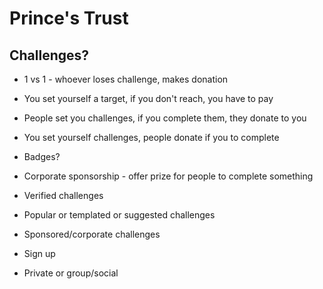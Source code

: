 # Prince's Trust

## Challenges?

- 1 vs 1 - whoever loses challenge, makes donation
- You set yourself a target, if you don't reach, you have to pay
- People set you challenges, if you complete them, they donate to you
- You set yourself challenges, people donate if you to complete
- Badges?
- Corporate sponsorship - offer prize for people to complete something
- Verified challenges
- Popular or templated or suggested challenges
- Sponsored/corporate challenges

- Sign up
- Private or group/social
